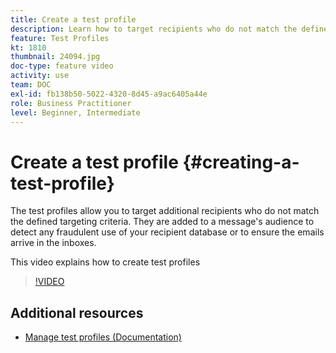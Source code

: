 ```yaml
---
title: Create a test profile
description: Learn how to target recipients who do not match the defined targeting criteria to detect any fraudulent use of your recipient database or to ensure the emails arrive in the inboxes.
feature: Test Profiles
kt: 1810
thumbnail: 24094.jpg
doc-type: feature video
activity: use
team: DOC
exl-id: fb138b50-5022-4320-8d45-a9ac6405a44e
role: Business Practitioner
level: Beginner, Intermediate
---
```

# Create a test profile {#creating-a-test-profile}

The test profiles allow you to target additional recipients who do not match the defined targeting criteria. They are added to a message's audience to detect any fraudulent use of your recipient database or to ensure the emails arrive in the inboxes. 

This video explains how to create test profiles

>[!VIDEO](https://video.tv.adobe.com/v/24094?quality=12)

## Additional resources

* [Manage test profiles (Documentation)](https://experienceleague.adobe.com/docs/campaign-standard/using/profiles-and-audiences/managing-profiles/managing-test-profiles.html)
